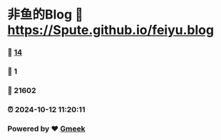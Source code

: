 # 非鱼的Blog :link: https://Spute.github.io/feiyu.blog 
### :page_facing_up: [14](https://Spute.github.io/feiyu.blog/tag.html) 
### :speech_balloon: 1 
### :hibiscus: 21602 
### :alarm_clock: 2024-10-12 11:20:11 
### Powered by :heart: [Gmeek](https://github.com/Meekdai/Gmeek)
